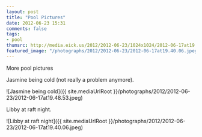 ```yaml
---
layout: post
title: "Pool Pictures"
date: 2012-06-23 15:31
comments: false
tags: 
- pool
thumsrc: http://media.eick.us/2012/2012-06-23/1024x1024/2012-06-17at19.48.53.jpeg 
featured_image: "/photographs/2012/2012-06-23/2012-06-17at19.40.06.jpeg"
---
```

More pool pictures

Jasmine being cold (not really a problem anymore).

![Jasmine being cold]({{ site.mediaUrlRoot }}/photographs/2012/2012-06-23/2012-06-17at19.48.53.jpeg)


Libby at raft night.

![Libby at raft night]({{ site.mediaUrlRoot }}/photographs/2012/2012-06-23/2012-06-17at19.40.06.jpeg)



